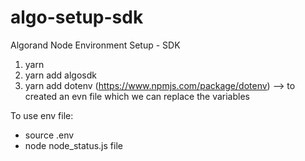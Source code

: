 # algo-setup-sdk
Algorand Node Environment Setup - SDK

1. yarn
2. yarn add algosdk
3. yarn add dotenv (https://www.npmjs.com/package/dotenv) --> to created an evn file which we can replace the variables

To use env file:
- source .env
- node node_status.js file